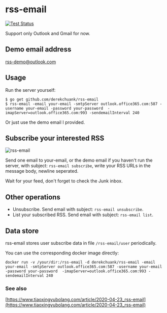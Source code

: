 # rss-email

[![Test Status](https://github.com/derekchuank/rss-email/workflows/Test/badge.svg)](https://github.com/derekchuank/rss-email/actions)

Support only Outlook and Gmail for now.

## Demo email address

rss-demo@outlook.com

## Usage

Run the server yourself:
```
$ go get github.com/derekchuank/rss-email
$ rss-email -email your-email -smtpServer outlook.office365.com:587 -username your-email -password your-password  -imapServer=outlook.office365.com:993 -sendemailInterval 240
```

Or just use the demo email I provided.

## Subscribe your interested RSS

![rss-email](https://ftp.bmp.ovh/imgs/2020/04/b0b40eef0471e789.png)

Send one email to your-email, or the demo email if you haven't run the server, with subject: `rss-email subscribe`, write your RSS URLs in the message body, newline seperated.

Wait for your feed, don't forget to check the Junk inbox.

## Other operations

- Unsubscribe. Send email with subject: `rss-email unsubscribe`.
- List your subscribed RSS. Send email with subject: `rss-email list`.

## Data store

rss-email stores user subscribe data in file `/rss-email/user` periodically.

You can use the corresponding docker image directly:

```
docker run -v /your/dir:/rss-email -d derekchuank/rss-email -email your-email -smtpServer outlook.office365.com:587 -username your-email -password your-password  -imapServer=outlook.office365.com:993 -sendemailInterval 240
```

### See also

[https://www.tiaoxingyubolang.com/article/2020-04-23_rss-email](https://www.tiaoxingyubolang.com/article/2020-04-23_rss-email)